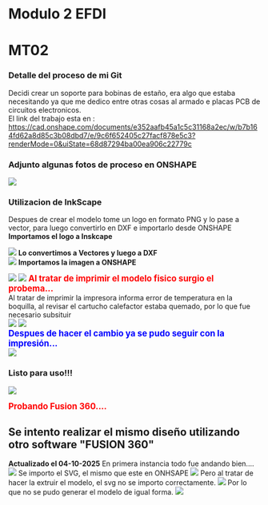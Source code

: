# Modulo 2 EFDI

# MT02
### Detalle del proceso de mi Git
Decidi crear un soporte para bobinas de estaño, era algo que estaba necesitando ya que me dedico entre otras cosas al armado e placas PCB de circuitos electronicos.<br>
El link del trabajo esta en : 
https://cad.onshape.com/documents/e352aafb45a1c5c31168a2ec/w/b7b164fd62a8d85c3b08dbd7/e/9c6f652405c27facf878e5c3?renderMode=0&uiState=68d87294ba00ea906c22779c

### Adjunto algunas fotos de proceso en ONSHAPE

![](../images/MT02/movev_dxf.png)

### Utilizacion de InkScape
Despues de crear el modelo tome un logo en formato PNG y lo pase a vector, para luego convertirlo en DXF e importarlo desde ONSHAPE
<br>
**Importamos el logo a Inskcape**

![](../images/MT02/move_Inkscape_png.png)
**Lo convertimos a Vectores y luego a DXF**
<br>
![](../images/MT02/move_Inkscape_traza.png)
**Importamos la imagen a ONSHAPE**
<br>

![](../images/MT02/movev_bajo_relieve.png)
![](../images/MT02/soporte_rollo_estano.png)
<span style="color: red; font-weight: bold; font-size: larger;">Al tratar de imprimir el modelo fisico surgio el probema...</span><br>
Al tratar de imprimir la impresora informa error de temperatura en la boquilla, al revisar el cartucho calefactor estaba quemado, por lo que fue necesario subsituir <br>
![](../images/MT02/IMG_3.jpg)
![](../images/MT02/IMG_2.jpg)
<br>
<span style="color: blue; font-weight: bold; font-size: larger;">Despues de hacer el cambio ya se pudo seguir con la impresión...</span><br>
![](../images/MT02/IMG_4.jpg)

### Listo para uso!!!
![](../images/MT02/IMG_5.jpg)

<span style="color: red; font-weight: bold; font-size: larger;">Probando Fusion 360.... </span><br>
## Se intento realizar el mismo diseño utilizando otro software "FUSION 360"
**Actualizado el 04-10-2025**
En primera instancia todo fue andando bien....
![](../images/MT02/fusion1.png)
Se importo el SVG, el mismo que este en ONHSAPE
![](../images/MT02/fusion3.png)
Pero al tratar de hacer la extruir el modelo, el svg no se importo correctamente.
![](../images/MT02/fusion2.png)
Por lo que no se pudo generar el modelo de igual forma.
![](../images/MT02/fusion4.png)